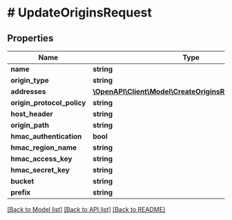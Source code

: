 # # UpdateOriginsRequest

## Properties

Name | Type | Description | Notes
------------ | ------------- | ------------- | -------------
**name** | **string** |  |
**origin_type** | **string** |  | [optional]
**addresses** | [**\OpenAPI\Client\Model\CreateOriginsRequestAddresses[]**](CreateOriginsRequestAddresses.md) |  |
**origin_protocol_policy** | **string** |  | [optional]
**host_header** | **string** |  |
**origin_path** | **string** |  | [optional]
**hmac_authentication** | **bool** |  | [optional]
**hmac_region_name** | **string** |  | [optional]
**hmac_access_key** | **string** |  | [optional]
**hmac_secret_key** | **string** |  | [optional]
**bucket** | **string** |  | [optional]
**prefix** | **string** |  | [optional]

[[Back to Model list]](../../README.md#models) [[Back to API list]](../../README.md#endpoints) [[Back to README]](../../README.md)
